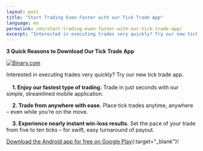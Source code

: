 ```yaml
---
layout: post
title: "Start Trading Even Faster with our Tick Trade App"
language: en
permalink: /en/start-trading-even-faster-with-our-tick-trade-app/
excerpt: "Interested in executing trades very quickly? Try our new tick trade app. Here are three quick reasons to download our Tick Trade App..."
---
```



**3 Quick Reasons to Download Our Tick Trade App**


<a href="https://play.google.com/store/apps/details?id=com.binary.ticktrade&utm_source=blog&utm_medium=social&utm_campaign=blog_post_en" target="_blank"><img src="{{ site.url }}/images/ticktrade_promote.png" alt="Binary.com"></a>


Interested in executing trades very quickly? Try our new tick trade app.
<br><br>
&nbsp;&nbsp;&nbsp;&nbsp;**1. Enjoy our fastest type of trading.** Trade in just seconds with our simple, streamlined mobile application.

&nbsp;&nbsp;&nbsp;&nbsp;**2. Trade from anywhere with ease.** Place tick trades anytime, anywhere – even while you’re on the move. 

&nbsp;&nbsp;&nbsp;&nbsp;**3. Experience nearly instant win-loss results.** Set the pace of your trade from five to ten ticks – for swift, easy turnaround of payout.  

[Download the Android app for free on Google Play](https://play.google.com/store/apps/details?id=com.binary.ticktrade&utm_source=blog&utm_medium=social&utm_campaign=blog_post_en){:target="_blank"}!


